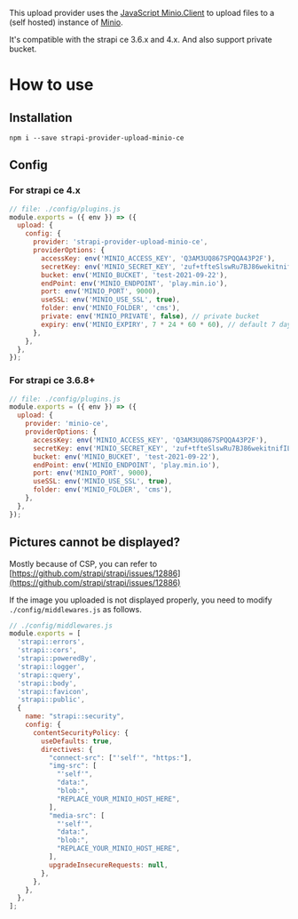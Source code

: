 This upload provider uses the [JavaScript Minio.Client](https://docs.min.io/docs/javascript-client-api-reference.html) to upload files to a (self hosted) instance of [Minio](https://min.io/).

It's compatible with the strapi ce 3.6.x and 4.x. And also support private bucket.

# How to use

## Installation

`npm i --save strapi-provider-upload-minio-ce`

## Config

### For strapi ce 4.x
```js
// file: ./config/plugins.js
module.exports = ({ env }) => ({
  upload: {
    config: {
      provider: 'strapi-provider-upload-minio-ce',
      providerOptions: {
        accessKey: env('MINIO_ACCESS_KEY', 'Q3AM3UQ867SPQQA43P2F'),
        secretKey: env('MINIO_SECRET_KEY', 'zuf+tfteSlswRu7BJ86wekitnifILbZam1KYY3TG'),
        bucket: env('MINIO_BUCKET', 'test-2021-09-22'),
        endPoint: env('MINIO_ENDPOINT', 'play.min.io'),
        port: env('MINIO_PORT', 9000),
        useSSL: env('MINIO_USE_SSL', true),
        folder: env('MINIO_FOLDER', 'cms'),
        private: env('MINIO_PRIVATE', false), // private bucket
        expiry: env('MINIO_EXPIRY', 7 * 24 * 60 * 60), // default 7 days, unit: seconds, only work for private bucket
      },
    },
  },
});

```

### For strapi ce 3.6.8+
```js
// file: ./config/plugins.js
module.exports = ({ env }) => ({
  upload: {
    provider: 'minio-ce',
    providerOptions: {
      accessKey: env('MINIO_ACCESS_KEY', 'Q3AM3UQ867SPQQA43P2F'),
      secretKey: env('MINIO_SECRET_KEY', 'zuf+tfteSlswRu7BJ86wekitnifILbZam1KYY3TG'),
      bucket: env('MINIO_BUCKET', 'test-2021-09-22'),
      endPoint: env('MINIO_ENDPOINT', 'play.min.io'),
      port: env('MINIO_PORT', 9000),
      useSSL: env('MINIO_USE_SSL', true),
      folder: env('MINIO_FOLDER', 'cms'),
    },
  },
});
```


## Pictures cannot be displayed?
Mostly because of CSP, you can refer to [https://github.com/strapi/strapi/issues/12886](https://github.com/strapi/strapi/issues/12886) 

If the image you uploaded is not displayed properly, you need to modify `./config/middlewares.js` as follows.
```js
// ./config/middlewares.js
module.exports = [
  'strapi::errors',
  'strapi::cors',
  'strapi::poweredBy',
  'strapi::logger',
  'strapi::query',
  'strapi::body',
  'strapi::favicon',
  'strapi::public',
  {
    name: "strapi::security",
    config: {
      contentSecurityPolicy: {
        useDefaults: true,
        directives: {
          "connect-src": ["'self'", "https:"],
          "img-src": [
            "'self'",
            "data:",
            "blob:",
            "REPLACE_YOUR_MINIO_HOST_HERE",
          ],
          "media-src": [
            "'self'",
            "data:",
            "blob:",
            "REPLACE_YOUR_MINIO_HOST_HERE",
          ],
          upgradeInsecureRequests: null,
        },
      },
    },
  },
];

```